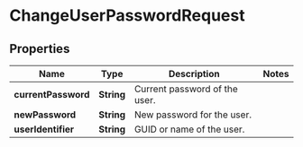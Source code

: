 

# ChangeUserPasswordRequest


## Properties

| Name | Type | Description | Notes |
|------------ | ------------- | ------------- | -------------|
|**currentPassword** | **String** | Current password of the user. |  |
|**newPassword** | **String** | New password for the user. |  |
|**userIdentifier** | **String** | GUID or name of the user. |  |



